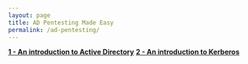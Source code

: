 ```yaml
---
layout: page
title: AD Pentesting Made Easy
permalink: /ad-pentesting/
---
```

**[1 - An introduction to Active Directory]**
**[2 - An introduction to Kerberos]**


[1 - An introduction to Active Directory]: https://hok.ninja/2019/08/05/ad-introduction
[2 - An introduction to Kerberos]: https://hok.ninja/2019/08/07/kerberos-introduction
